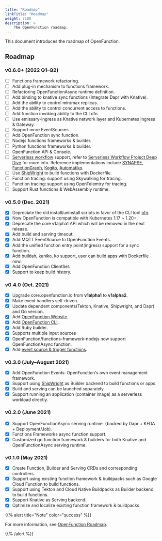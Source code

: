 ```yaml
---
title: "Roadmap"
linkTitle: "Roadmap"
weight: 7100
description: >	
    The OpenFunction roadmap.
---
```


This document introduces the roadmap of OpenFunction.

## Roadmap

### v0.6.0+ (2022 Q1–Q2)

- [ ] Functions framework refactoring.
- [ ] Add plug-in mechanism to functions framework.
- [ ] Refactoring OpenFunctionAsync runtime definition.
- [ ] Add binding to knative sync functions (Integrate Dapr with Knative).
- [ ] Add the ability to control min/max replicas.
- [ ] Add the ability to control concurrent access to functions.
- [ ] Add function invoking ability to the CLI ofn.
- [ ] Use emissary-ingress as Knative network layer and Kubernetes Ingress & Gateway.
- [ ] Support more EventSources.
- [ ] Add OpenFunction sync function.
- [ ] Nodejs functions frameworks & builder.
- [ ] Python functions frameworks & builder.
- [ ] OpenFunction API & Console.
- [ ] [Serverless workflow](https://serverlessworkflow.io/) support, refer to [Serverless Workflow Project Deep Dive](https://www.youtube.com/watch?v=dsuo1VQQZ2E&list=PLj6h78yzYM2MqBm19mRz9SYLsw4kfQBrC&index=166) for more info. Reference implementations include [
  SYNAPSE](https://github.com/serverlessworkflow/synapse), [FunctionGraph](https://www.huaweicloud.com/en-us/product/functiongraph.html), [Kogito](https://kogito.kie.org/), [Automatiko](https://automatiko.io/).
- [ ] Use [ShipWright](https://github.com/shipwright-io/build) to build functions with Dockerfile.
- [ ] Function tracing: support using Skywalking for tracing.
- [ ] Function tracing: support using OpenTelemtry for tracing.
- [ ] Support Rust functions & WebAssembly runtime.

### v0.5.0 (Dec. 2021)

- [x] Depreciate the old install/uninstall scripts in favor of the CLI tool [ofn](https://github.com/OpenFunction/cli/releases).
- [x] Now OpenFunction is compatible with Kubernetes 1.17 ~ 1.20+.
- [x] Deprecate the core v1alpha1 API which will be removed in the next release.
- [x] Add build and serving timeout.
- [x] Add MQTT EventSource to OpenFunction Events.
- [x] Add the unified function entry point(ingress) support for a sync function.
- [x] Add buildah, kaniko, ko support, user can build apps with Dockerfile now.
- [x] Add OpenFunction ClientSet.
- [x] Support to keep build history.

### v0.4.0 (Oct. 2021)

- [x] Upgrade core.openfunction.io from **v1alpha1** to **v1alpha2**.
- [x] Make event handlers self-driven.
- [x] Update dependent components(Tekton, Knative, Shipwright, and Dapr) and Go version.
- [x] Add [OpenFunction Website](https://openfunction.dev/).
- [x] Add [OpenFunction CLI](https://github.com/OpenFunction/cli).
- [x] Add Ruby builder. 
- [x] Supports multiple input sources
- [x] OpenFunction/functions-framework-nodejs now support OpenFunctionAsync function.
- [x] Add [event source & trigger functions](https://github.com/OpenFunction/events-handlers).

### v0.3.0 (July–August 2021)

- [x] Add OpenFunction Events: OpenFunction's own event management framework.
- [x] Support using [ShipWright](https://github.com/shipwright-io/build) as Builder backend to build functions or apps.
- [x] Build and serving can be launched separately.
- [x] Support running an application (container image) as a serverless workload directly.

### v0.2.0 (June 2021)

- [x] Support OpenFunctionAsync serving runtime（backed by Dapr + KEDA + Deployment/Job).
- [x] Functions Frameworks async function support.
- [x] Customized go function framework & builders for both Knative and OpenFunctionAsync serving runtime.

### v0.1.0 (May 2021)

- [x] Create Function, Builder and Serving CRDs and corresponding controllers.
- [x] Support using existing function framework & buildpacks such as Google Cloud Function to build functions.
- [x] Support using Tekton and Cloud Native Buildpacks as Builder backend to build functions.
- [x] Support Knative as Serving backend.
- [x] Optimize and localize existing function framework & buildpacks.

{{% alert title="Note" color="success" %}}

For more information, see [OpenFunction Roadmap](https://github.com/orgs/OpenFunction/projects/3).

{{% /alert %}}
